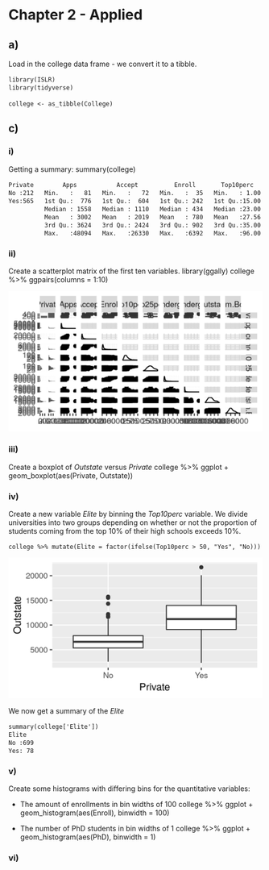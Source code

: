# Chapter 2 - Applied

## a)

Load in the college data frame - we convert it to a tibble.

    library(ISLR)
    library(tidyverse)

    college <- as_tibble(College)

## c)

### i)

Getting a summary:
    summary(college)

    Private        Apps           Accept          Enroll       Top10perc    
    No :212   Min.   :   81   Min.   :   72   Min.   :  35   Min.   : 1.00  
 	Yes:565   1st Qu.:  776   1st Qu.:  604   1st Qu.: 242   1st Qu.:15.00  
        	  Median : 1558   Median : 1110   Median : 434   Median :23.00  
        	  Mean   : 3002   Mean   : 2019   Mean   : 780   Mean   :27.56  
        	  3rd Qu.: 3624   3rd Qu.: 2424   3rd Qu.: 902   3rd Qu.:35.00  
        	  Max.   :48094   Max.   :26330   Max.   :6392   Max.   :96.00  

### ii)

Create a scatterplot matrix of the first ten variables.	
	library(ggally)
	college %>% ggpairs(columns = 1:10)

![Scatter Plot](scatter.png)


### iii)

Create a boxplot of *Outstate* versus *Private*
    college %>% ggplot + geom_boxplot(aes(Private, Outstate))

### iv)
Create a new variable *Elite* by binning the *Top10perc* variable. We divide universities into two groups depending on whether or not the proportion of students coming from the top 10% of their high schools exceeds 10%.

	college %>% mutate(Elite = factor(ifelse(Top10perc > 50, "Yes", "No)))

![Box Plot](boxplot.png)

We now get a summary of the *Elite* 	

	summary(college['Elite'])
	Elite    
 	No :699  
 	Yes: 78

### v)

Create some histograms with differing bins for the quantitative variables:

* The amount of enrollments in bin widths of 100
	college %>% ggplot + geom_histogram(aes(Enroll), binwidth = 100)

* The number of PhD students in bin widths of 1
	college %>% ggplot + geom_histogram(aes(PhD), binwidth = 1)

### vi)
